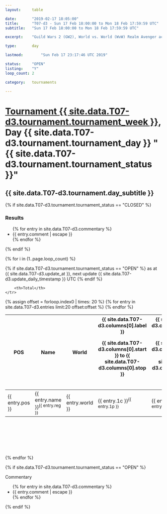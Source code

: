 ```yaml
---
layout: 	table

date: 		"2019-02-17 18:05:00"
title: 		"T07-d3 - Sun 17 Feb 18:00:00 to Mon 18 Feb 17:59:59 UTC"
subtitle: 	"Sun 17 Feb 18:00:00 to Mon 18 Feb 17:59:59 UTC"

excerpt:    "Guild Wars 2 (GW2), World vs. World (WvW) Realm Avenger achivement Tournament. \"Every Kill Counts\""

type:       day

lastmod: 		"Sun Feb 17 23:17:46 UTC 2019"

status:     "OPEN"
listing:    "Y"
loop_count: 2

category: 	tournaments

---
```

<div class="table_header">
    <h1><a href="{{ site.data.T07-d3.tournament.week_url }}">Tournament {{ site.data.T07-d3.tournament.tournament_week }}</a>, Day {{ site.data.T07-d3.tournament.tournament_day }} "{{ site.data.T07-d3.tournament.tournament_status }}"</h1>
    <h2>{{ site.data.T07-d3.tournament.day_subtitle }}</h2> 
</div>

{% if site.data.T07-d3.tournament.tournament_status == "CLOSED" %} 
<div class="commentary">
  <h3>Results</h3>
  <ul>
    {% for entry in site.data.T07-d3.commentary %}
    <li class="commentary_list">{{ entry.comment | escape }}</li>
    {% endfor %}
  </ul>
</div>
{% endif %}


{% for i in (1..page.loop_count) %}

{% if site.data.T07-d3.tournament.tournament_status == "OPEN" %} 
<span class="table_nextupdate">as at {{ site.data.T07-d3.update_at }}, next update {{ site.data.T07-d3.update_daily_timestamp }} UTC</span> 
{% endif %}

<table class="day_table">
  <colgroup>
    <col style="width:18px">
    <col style="width:55px">
    <col style="width:55px">
    <col style="width:12px">
    <col style="width:12px">
    <col style="width:12px">
    <col style="width:12px">
    <col style="width:12px">
    <col style="width:12px">
    <col style="width:12px">
    <col style="width:12px">
    <col style="width:12px">
    <col style="width:12px">
    <col style="width:12px">
    <col style="width:12px">
    <col style="width:12px">
    <col style="width:12px">
    <col style="width:12px">
    <col style="width:12px">
    <col style="width:12px">
    <col style="width:12px">
    <col style="width:12px">
    <col style="width:12px">
    <col style="width:12px">
    <col style="width:12px">
    <col style="width:12px">
    <col style="width:12px">
    <col style="width:18px">
  </colgroup>  
  <thead>
    <tr>
        <th>POS</th>
        <th class="AlignLeft">Name</th>
        <th class="AlignLeft">World</th>

<th><div class="label">{{ site.data.T07-d3.columns[0].label }}<p class="onhover">{{ site.data.T07-d3.columns[0].start }} to {{ site.data.T07-d3.columns[0].stop }}</p></div>​</th>
<th><div class="label">{{ site.data.T07-d3.columns[1].label }}<p class="onhover">{{ site.data.T07-d3.columns[1].start }} to {{ site.data.T07-d3.columns[1].stop }}</p></div>​</th>
<th><div class="label">{{ site.data.T07-d3.columns[2].label }}<p class="onhover">{{ site.data.T07-d3.columns[2].start }} to {{ site.data.T07-d3.columns[2].stop }}</p></div>​</th>
<th><div class="label">{{ site.data.T07-d3.columns[3].label }}<p class="onhover">{{ site.data.T07-d3.columns[3].start }} to {{ site.data.T07-d3.columns[3].stop }}</p></div>​</th>
<th><div class="label">{{ site.data.T07-d3.columns[4].label }}<p class="onhover">{{ site.data.T07-d3.columns[4].start }} to {{ site.data.T07-d3.columns[4].stop }}</p></div>​</th>
<th><div class="label">{{ site.data.T07-d3.columns[5].label }}<p class="onhover">{{ site.data.T07-d3.columns[5].start }} to {{ site.data.T07-d3.columns[5].stop }}</p></div>​</th>
<th><div class="label">{{ site.data.T07-d3.columns[6].label }}<p class="onhover">{{ site.data.T07-d3.columns[6].start }} to {{ site.data.T07-d3.columns[6].stop }}</p></div>​</th>
<th><div class="label">{{ site.data.T07-d3.columns[7].label }}<p class="onhover">{{ site.data.T07-d3.columns[7].start }} to {{ site.data.T07-d3.columns[7].stop }}</p></div>​</th>
<th><div class="label">{{ site.data.T07-d3.columns[8].label }}<p class="onhover">{{ site.data.T07-d3.columns[8].start }} to {{ site.data.T07-d3.columns[8].stop }}</p></div>​</th>
<th><div class="label">{{ site.data.T07-d3.columns[9].label }}<p class="onhover">{{ site.data.T07-d3.columns[9].start }} to {{ site.data.T07-d3.columns[9].stop }}</p></div>​</th>
<th><div class="label">{{ site.data.T07-d3.columns[10].label }}<p class="onhover">{{ site.data.T07-d3.columns[10].start }} to {{ site.data.T07-d3.columns[10].stop }}</p></div>​</th>

<th><div class="label">{{ site.data.T07-d3.columns[11].label }}<p class="onhover">{{ site.data.T07-d3.columns[11].start }} to {{ site.data.T07-d3.columns[11].stop }}</p></div>​</th>
<th><div class="label">{{ site.data.T07-d3.columns[12].label }}<p class="onhover">{{ site.data.T07-d3.columns[12].start }} to {{ site.data.T07-d3.columns[12].stop }}</p></div>​</th>
<th><div class="label">{{ site.data.T07-d3.columns[13].label }}<p class="onhover">{{ site.data.T07-d3.columns[13].start }} to {{ site.data.T07-d3.columns[13].stop }}</p></div>​</th>
<th><div class="label">{{ site.data.T07-d3.columns[14].label }}<p class="onhover">{{ site.data.T07-d3.columns[14].start }} to {{ site.data.T07-d3.columns[14].stop }}</p></div>​</th>
<th><div class="label">{{ site.data.T07-d3.columns[15].label }}<p class="onhover">{{ site.data.T07-d3.columns[15].start }} to {{ site.data.T07-d3.columns[15].stop }}</p></div>​</th>
<th><div class="label">{{ site.data.T07-d3.columns[16].label }}<p class="onhover">{{ site.data.T07-d3.columns[16].start }} to {{ site.data.T07-d3.columns[16].stop }}</p></div>​</th>
<th><div class="label">{{ site.data.T07-d3.columns[17].label }}<p class="onhover">{{ site.data.T07-d3.columns[17].start }} to {{ site.data.T07-d3.columns[17].stop }}</p></div>​</th>
<th><div class="label">{{ site.data.T07-d3.columns[18].label }}<p class="onhover">{{ site.data.T07-d3.columns[18].start }} to {{ site.data.T07-d3.columns[18].stop }}</p></div>​</th>
<th><div class="label">{{ site.data.T07-d3.columns[19].label }}<p class="onhover">{{ site.data.T07-d3.columns[19].start }} to {{ site.data.T07-d3.columns[19].stop }}</p></div>​</th>
<th><div class="label">{{ site.data.T07-d3.columns[20].label }}<p class="onhover">{{ site.data.T07-d3.columns[20].start }} to {{ site.data.T07-d3.columns[20].stop }}</p></div>​</th>

<th><div class="label">{{ site.data.T07-d3.columns[21].label }}<p class="onhover">{{ site.data.T07-d3.columns[21].start }} to {{ site.data.T07-d3.columns[21].stop }}</p></div>​</th>
<th><div class="label">{{ site.data.T07-d3.columns[22].label }}<p class="onhover">{{ site.data.T07-d3.columns[22].start }} to {{ site.data.T07-d3.columns[22].stop }}</p></div>​</th>
<th><div class="label">{{ site.data.T07-d3.columns[23].label }}<p class="onhover">{{ site.data.T07-d3.columns[23].start }} to {{ site.data.T07-d3.columns[23].stop }}</p></div>​</th>

        <th>Total</th>
    </tr>
  </thead>
  {% assign offset = forloop.index0 | times: 20 %}
<tbody>
{% for entry in site.data.T07-d3.entries limit:20 offset:offset %}
  <tr>
    <td class="pl{{ entry.pos }}">{{ entry.pos }}</td>
    <td class="AlignLeft">{{ entry.name }}<sup>{{ entry.reg }}</sup></td>
    <td class="AlignLeft">{{ entry.world }}</td>
    <td class="pl{{ entry.1p }}">{{ entry.1c }}<sup>{{ entry.1p }}</sup></td>
    <td class="pl{{ entry.2p }}">{{ entry.2c }}<sup>{{ entry.2p }}</sup></td>
    <td class="pl{{ entry.3p }}">{{ entry.3c }}<sup>{{ entry.3p }}</sup></td>
    <td class="pl{{ entry.4p }}">{{ entry.4c }}<sup>{{ entry.4p }}</sup></td>
    <td class="pl{{ entry.5p }}">{{ entry.5c }}<sup>{{ entry.5p }}</sup></td>
    <td class="pl{{ entry.6p }}">{{ entry.6c }}<sup>{{ entry.6p }}</sup></td>
    <td class="pl{{ entry.7p }}">{{ entry.7c }}<sup>{{ entry.7p }}</sup></td>
    <td class="pl{{ entry.8p }}">{{ entry.8c }}<sup>{{ entry.8p }}</sup></td>
    <td class="pl{{ entry.9p }}">{{ entry.9c }}<sup>{{ entry.9p }}</sup></td>
    <td class="pl{{ entry.10p }}">{{ entry.10c }}<sup>{{ entry.10p }}</sup></td>
    <td class="pl{{ entry.11p }}">{{ entry.11c }}<sup>{{ entry.11p }}</sup></td>
    <td class="pl{{ entry.12p }}">{{ entry.12c }}<sup>{{ entry.12p }}</sup></td>
    <td class="pl{{ entry.13p }}">{{ entry.13c }}<sup>{{ entry.13p }}</sup></td>
    <td class="pl{{ entry.14p }}">{{ entry.14c }}<sup>{{ entry.14p }}</sup></td>
    <td class="pl{{ entry.15p }}">{{ entry.15c }}<sup>{{ entry.15p }}</sup></td>
    <td class="pl{{ entry.16p }}">{{ entry.16c }}<sup>{{ entry.16p }}</sup></td>
    <td class="pl{{ entry.17p }}">{{ entry.17c }}<sup>{{ entry.17p }}</sup></td>
    <td class="pl{{ entry.18p }}">{{ entry.18c }}<sup>{{ entry.18p }}</sup></td>
    <td class="pl{{ entry.19p }}">{{ entry.19c }}<sup>{{ entry.19p }}</sup></td>
    <td class="pl{{ entry.20p }}">{{ entry.20c }}<sup>{{ entry.20p }}</sup></td>
    <td class="pl{{ entry.21p }}">{{ entry.21c }}<sup>{{ entry.21p }}</sup></td>
    <td class="pl{{ entry.22p }}">{{ entry.22c }}<sup>{{ entry.22p }}</sup></td>
    <td class="pl{{ entry.23p }}">{{ entry.23c }}<sup>{{ entry.23p }}</sup></td>
    <td class="pl{{ entry.24p }}">{{ entry.24c }}<sup>{{ entry.24p }}</sup></td>
    <td>{{ entry.total }}</td>
  </tr>
{% endfor %}  
</tbody>
</table>
<div class="leaderboard">
  <script async src="//pagead2.googlesyndication.com/pagead/js/adsbygoogle.js"></script>
  <!-- 728x90 -->
  <ins class="adsbygoogle"
       style="display:inline-block;width:728px;height:90px"
       data-ad-client="ca-pub-3274917281288240"
       data-ad-slot="3870538733"></ins>
  <script>
  (adsbygoogle = window.adsbygoogle || []).push({});
  </script>    
</div>
<br />
{% endfor %}

{% if site.data.T07-d3.tournament.tournament_status == "OPEN" %} 
<div class="commentary">
  <span class="commentary_title">Commentary</span>
  <ul>
    {% for entry in site.data.T07-d3.commentary %}
    <li class="commentary_list">{{ entry.comment | escape }}</li>
    {% endfor %}
  </ul>
</div>
{% endif %}


